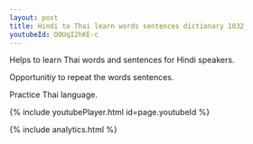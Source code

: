 ```yaml
---
layout: post
title: Hindi to Thai learn words sentences dictionary 1032 
youtubeId: OOUqI2hKE-c
---
```

 
 
Helps to learn Thai words and sentences for Hindi speakers.

Opportunitiy to repeat the words sentences. 

Practice Thai language. 
 
{% include youtubePlayer.html id=page.youtubeId %}
 
 
{% include analytics.html %}